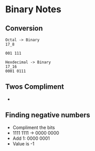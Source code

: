 # Binary Notes

## Conversion
```
Octal -> Binary
17_8

001 111

Hexdecimal -> Binary
17_16
0001 0111
```

## Twos Compliment
- 

## Finding negative numbers
- Compliment the bits
- 1111 1111 -> 0000 0000
- Add 1: 0000 0001
- Value is -1